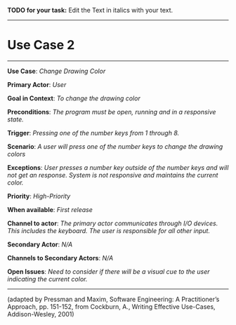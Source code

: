 **TODO for your task:** Edit the Text in italics with your text.

<hr>

# Use Case 2

<hr>

**Use Case**: *Change Drawing Color*

**Primary Actor**: *User*

**Goal in Context**: *To change the drawing color*

**Preconditions**: *The program must be open, running and in a responsive state.*

**Trigger**: *Pressing one of the number keys from 1 through 8.*
  
**Scenario**: *A user will press one of the number keys to change the drawing colors*
 
**Exceptions**: *User presses a number key outside of the number keys and will not get an response. System is not responsive and maintains the current color.*

**Priority**: *High-Priority*

**When available**: *First release*

**Channel to actor**: *The primary actor communicates through I/O devices. This includes the keyboard. The user is responsible for all other input.*

**Secondary Actor**: *N/A*

**Channels to Secondary Actors**: *N/A*

**Open Issues**: *Need to consider if there will be a visual cue to the user indicating the current color.*

<hr>



(adapted by Pressman and Maxim, Software Engineering: A Practitioner’s Approach, pp. 151-152, from Cockburn,
A., Writing Effective Use-Cases, Addison-Wesley, 2001)
